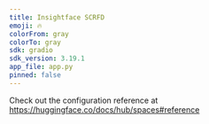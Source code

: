 ```yaml
---
title: Insightface SCRFD
emoji: 🔥
colorFrom: gray
colorTo: gray
sdk: gradio
sdk_version: 3.19.1
app_file: app.py
pinned: false
---
```


Check out the configuration reference at https://huggingface.co/docs/hub/spaces#reference
